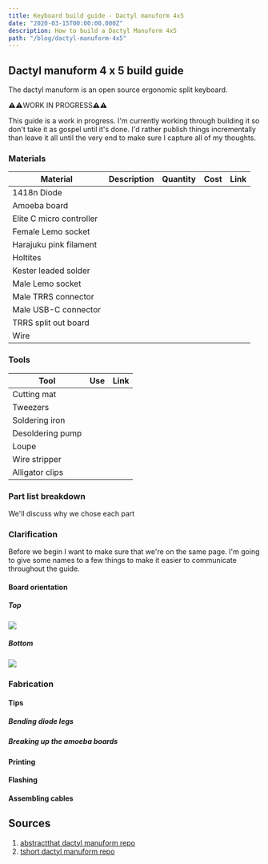 ```yaml
---
title: Keyboard build guide - Dactyl manuform 4x5
date: "2020-03-15T00:00:00.000Z"
description: How to build a Dactyl Manuform 4x5
path: "/blog/dactyl-manuform-4x5"
---
```


## Dactyl manuform 4 x 5 build guide

The dactyl manuform is an open source ergonomic split keyboard.

⚠️⚠️WORK IN PROGRESS⚠️⚠️

This guide is a work in progress. I'm currently working through building it so don't take it as gospel until it's done. I'd rather publish things incrementally than leave it all until the very end to make sure I capture all of my thoughts.

### Materials

| Material                 | Description | Quantity | Cost | Link |
| ------------------------ | ----------- | -------- | ---- | ---- |
| 1418n Diode              |             |          |      |      |
| Amoeba board             |             |          |      |      |
| Elite C micro controller |             |          |      |      |
| Female Lemo socket       |             |          |      |      |
| Harajuku pink filament   |             |          |      |      |
| Holtites                 |             |          |      |      |
| Kester leaded solder     |             |          |      |      |
| Male Lemo socket         |             |          |      |      |
| Male TRRS connector      |             |          |      |      |
| Male USB-C connector     |             |          |      |      |
| TRRS split out board     |             |          |      |      |
| Wire                     |             |          |      |      |

### Tools

| Tool             | Use | Link |
| ---------------- | --- | ---- |
| Cutting mat      |     |      |
| Tweezers         |     |      |
| Soldering iron   |     |      |
| Desoldering pump |     |      |
| Loupe            |     |      |
| Wire stripper    |     |      |
| Alligator clips  |     |      |

### Part list breakdown

We'll discuss why we chose each part

### Clarification

Before we begin I want to make sure that we're on the same page. I'm going to give some names to a few things to make it easier to communicate throughout the guide.

#### Board orientation

##### Top

![](./board-top.jpg)

##### Bottom

![](./board-bottom.jpg)

### Fabrication

#### Tips

##### Bending diode legs

##### Breaking up the amoeba boards

#### Printing

#### Flashing

#### Assembling cables

## Sources

[gh-dactyl-manuform]: https://github.com/abstracthat/dactyl-manuform
[gh-tshort-dactyl-manuform]: https://github.com/tshort/dactyl-keyboard

1. [abstractthat dactyl manuform repo][gh-dactyl-manuform]
1. [tshort dactyl manuform repo][gh-tshort-dactyl-manuform]
